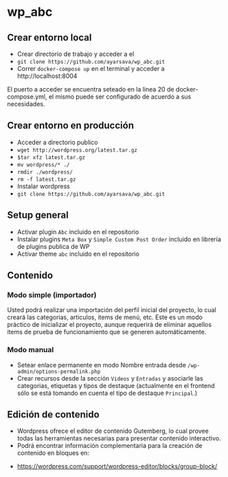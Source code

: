 # wp_abc

Crear entorno local
---------------

* Crear directorio de trabajo y acceder a el
* `git clone https://github.com/ayarsava/wp_abc.git`
* Correr `docker-compose up` en el terminal y acceder a http://localhost:8004

El puerto a acceder se encuentra seteado en la linea 20 de docker-compose.yml, el mismo puede ser configurado de acuerdo a sus necesidades.


Crear entorno en producción
---------------

* Acceder a directorio publico
* `wget http://wordpress.org/latest.tar.gz`
* `$tar xfz latest.tar.gz`
* `mv wordpress/* ./`
* `rmdir ./wordpress/`
* `rm -f latest.tar.gz`
* Instalar wordpress
* `git clone https://github.com/ayarsava/wp_abc.git`


Setup general
---------------

* Activar plugin `Abc` incluido en el repositorio
* Instalar plugins `Meta Box` y `Simple Custom Post Order` incluido en librería de plugins publica de WP
* Activar theme `abc` incluido en el repositorio


Contenido
---------------

### Modo simple (importador)

Usted podrá realizar una importación del perfil inicial del proyecto, lo cual creará las categorias, articulos, items de menú, etc. Este es un modo práctico de inicializar el proyecto, aunque requerirá de eliminar aquellos items de prueba de funcionamiento que se generen automáticamente. 

### Modo manual

* Setear enlace permanente en modo Nombre entrada desde `/wp-admin/options-permalink.php`
* Crear recursos desde la sección `Videos` y `Entradas` y asociarle las categorias, etiquetas y tipos de destaque (actualmente en el frontend sólo se está tomando en cuenta el tipo de destaque `Principal`.)


Edición de contenido
---------------

* Wordpress ofrece el editor de contenido Gutemberg, lo cual provee todas las herramientas necesarias para presentar contenido interactivo.
* Podrá encontrar información complementaria para la creación de contenido en bloques en:
- https://wordpress.com/support/wordpress-editor/blocks/group-block/ 


